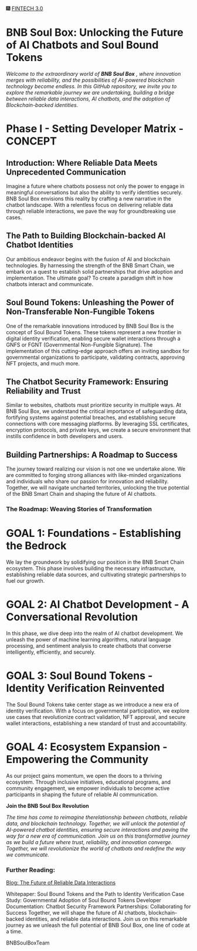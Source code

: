 :fireworks: 
[FINTECH 3.0](/FINTECH3.png)
# BNB Soul Box: Unlocking the Future of AI Chatbots and Soul Bound Tokens


*Welcome to the extraordinary world of **BNB Soul Box** , where innovation merges with reliability, and the possibilities of AI-powered blockchain technology become endless. In this GitHub repository, we invite you to explore the remarkable journey we are undertaking, building a bridge between reliable data interactions, AI chatbots, and the adoption of Blockchain-backed identities.*

# Phase I - Setting Developer Matrix - CONCEPT

## Introduction: Where Reliable Data Meets Unprecedented Communication

Imagine a future where chatbots possess not only the power to engage in meaningful conversations but also the ability to verify identities securely. BNB Soul Box envisions this reality by crafting a new narrative in the chatbot landscape. With a relentless focus on delivering reliable data through reliable interactions, we pave the way for groundbreaking use cases.

## The Path to Building Blockchain-backed AI Chatbot Identities

Our ambitious endeavor begins with the fusion of AI and blockchain technologies. By harnessing the strength of the BNB Smart Chain, we embark on a quest to establish solid partnerships that drive adoption and implementation. The ultimate goal? To create a paradigm shift in how chatbots interact and communicate.

## Soul Bound Tokens: Unleashing the Power of Non-Transferable Non-Fungible Tokens

One of the remarkable innovations introduced by BNB Soul Box is the concept of Soul Bound Tokens. These tokens represent a new frontier in digital identity verification, enabling secure wallet interactions through a GNFS or FGNT (Governmental Non-Fungible Signature). The implementation of this cutting-edge approach offers an inviting sandbox for governmental organizations to participate, validating contracts, approving NFT projects, and much more.

## The Chatbot Security Framework: Ensuring Reliability and Trust

Similar to websites, chatbots must prioritize security in multiple ways. At BNB Soul Box, we understand the critical importance of safeguarding data, fortifying systems against potential breaches, and establishing secure connections with core messaging platforms. By leveraging SSL certificates, encryption protocols, and private keys, we create a secure environment that instills confidence in both developers and users.

## Building Partnerships: A Roadmap to Success

The journey toward realizing our vision is not one we undertake alone. We are committed to forging strong alliances with like-minded organizations and individuals who share our passion for innovation and reliability. Together, we will navigate uncharted territories, unlocking the true potential of the BNB Smart Chain and shaping the future of AI chatbots.

### The Roadmap: Weaving Stories of Transformation

# GOAL 1: Foundations - Establishing the Bedrock

We lay the groundwork by solidifying our position in the BNB Smart Chain ecosystem. This phase involves building the necessary infrastructure, establishing reliable data sources, and cultivating strategic partnerships to fuel our growth.

# GOAL 2: AI Chatbot Development - A Conversational Revolution

In this phase, we dive deep into the realm of AI chatbot development. We unleash the power of machine learning algorithms, natural language processing, and sentiment analysis to create chatbots that converse intelligently, efficiently, and securely.

# GOAL 3: Soul Bound Tokens - Identity Verification Reinvented

The Soul Bound Tokens take center stage as we introduce a new era of identity verification. With a focus on governmental participation, we explore use cases that revolutionize contract validation, NFT approval, and secure wallet interactions, establishing a new standard of trust and accountability.

# GOAL 4: Ecosystem Expansion - Empowering the Community

As our project gains momentum, we open the doors to a thriving ecosystem. Through inclusive initiatives, educational programs, and community engagement, we empower individuals to become active participants in shaping the future of reliable AI communication.

**Join the BNB Soul Box Revolution**

*The time has come to reimagine therelationship between chatbots, reliable data, and blockchain technology. Together, we will unlock the potential of AI-powered chatbot identities, ensuring secure interactions and paving the way for a new era of communication. Join us on this transformative journey as we build a future where trust, reliability, and innovation converge. Together, we will revolutionize the world of chatbots and redefine the way we communicate.*


### Further Reading:
[Blog: The Future of Reliable Data Interactions]()

Whitepaper: Soul Bound Tokens and the Path to Identity Verification
Case Study: Governmental Adoption of Soul Bound Tokens
Developer Documentation: Chatbot Security Framework
Partnerships: Collaborating for Success
Together, we will shape the future of AI chatbots, blockchain-backed identities, and reliable data interactions. Join us on this remarkable journey as we unleash the full potential of BNB Soul Box, one line of code at a time.


BNBSoulBoxTeam
